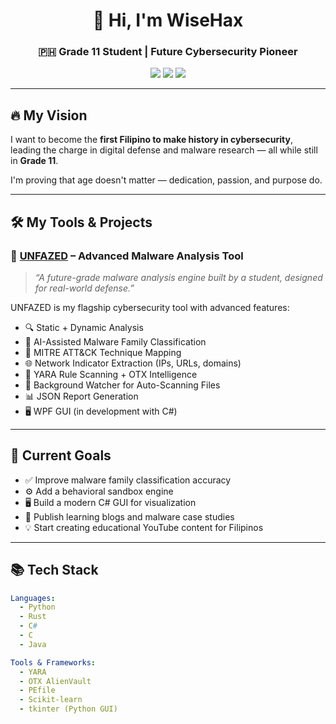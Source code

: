 <h1 align="center">👋 Hi, I'm WiseHax</h1>
<h3 align="center">🇵🇭 Grade 11 Student | Future Cybersecurity Pioneer</h3>

<p align="center">
  <img src="https://img.shields.io/badge/Malware%20Analyst-Rust%20%7C%20Python%20%7C%20YARA-orange?style=for-the-badge&logo=virus-total&logoColor=white" />
  <img src="https://img.shields.io/badge/Open%20Source-Contributor-blue?style=for-the-badge&logo=github" />
  <img src="https://img.shields.io/badge/Cybersecurity%20Aspirant-Filipino%20Pride-red?style=for-the-badge&logo=flag&logoColor=white" />
</p>

---

## 🔥 My Vision

I want to become the **first Filipino to make history in cybersecurity**, leading the charge in digital defense and malware research — all while still in **Grade 11**.

I'm proving that age doesn't matter — dedication, passion, and purpose do.

---

## 🛠️ My Tools & Projects

### 🚨 [UNFAZED](https://github.com/WiseHax/UNFAZED) – Advanced Malware Analysis Tool  
> _“A future-grade malware analysis engine built by a student, designed for real-world defense.”_

UNFAZED is my flagship cybersecurity tool with advanced features:

- 🔍 Static + Dynamic Analysis  
- 🧠 AI-Assisted Malware Family Classification  
- 🧬 MITRE ATT&CK Technique Mapping  
- 🌐 Network Indicator Extraction (IPs, URLs, domains)  
- 🧪 YARA Rule Scanning + OTX Intelligence  
- 📂 Background Watcher for Auto-Scanning Files  
- 📊 JSON Report Generation  
- 🖥️ WPF GUI (in development with C#)

---

## 🧠 Current Goals

- ✅ Improve malware family classification accuracy  
- ⚙️ Add a behavioral sandbox engine  
- 🖥️ Build a modern C# GUI for visualization  
- 🧠 Publish learning blogs and malware case studies  
- 💡 Start creating educational YouTube content for Filipinos  

---

## 📚 Tech Stack

```yaml
Languages:
  - Python
  - Rust
  - C#
  - C
  - Java

Tools & Frameworks:
  - YARA
  - OTX AlienVault
  - PEfile
  - Scikit-learn
  - tkinter (Python GUI)
